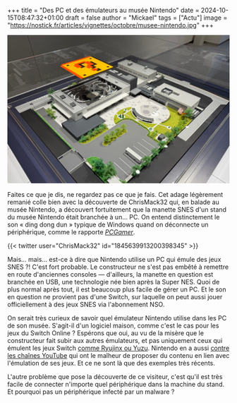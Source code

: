 +++
title = "Des PC et des émulateurs au musée Nintendo"
date = 2024-10-15T08:47:32+01:00
draft = false
author = "Mickael"
tags = ["Actu"]
image = "https://nostick.fr/articles/vignettes/octobre/musee-nintendo.jpg"
+++

![Les lieux du crime](musee-nintendo.jpg "© ChrisMack32") 

Faites ce que je dis, ne regardez pas ce que je fais. Cet adage légèrement remanié colle bien avec la découverte de ChrisMack32 qui, en balade au musée Nintendo, a découvert fortuitement que la manette SNES d'un stand du musée Nintendo était branchée à un… PC. On entend distinctement le son « ding dong dun » typique de Windows quand on déconnecte un périphérique, comme le rapporte *[PCGamer](https://www.pcgamer.com/hardware/the-official-nintendo-museum-appears-to-be-emulating-snes-games-on-a-windows-pc-which-is-slightly-embarrassing/)*.

{{< twitter user="ChrisMack32" id="1845639913200398345" >}}

Mais… mais… est-ce à dire que Nintendo utilise un PC qui émule des jeux SNES ?! C'est fort probable. Le constructeur ne s'est pas embêté à remettre en route d'anciennes consoles — d'ailleurs, la manette en question est branchée en USB, une technologie née bien après la Super NES. Quoi de plus normal après tout, il est beaucoup plus facile de gérer un PC. Et le son en question ne provient pas d'une Switch, sur laquelle on peut aussi jouer officiellement à des jeux SNES via l'abonnement NSO.

On serait très curieux de savoir quel émulateur Nintendo utilise dans les PC de son musée. S'agit-il d'un logiciel maison, comme c'est le cas pour les jeux du Switch Online ? Espérons que oui, au vu de la misère que le constructeur fait subir aux autres émulateurs, et pas uniquement ceux qui émulent les jeux Switch [comme Ryujinx ou Yuzu](https://nostick.fr/articles/2024/octobre/0110-nintendo-termine-yuzu-ryujinx/). Nintendo en a aussi [contre les chaînes YouTube](https://nostick.fr/articles/2024/octobre/0110-nintendo-frappe-chaine-youtube-emulation/) qui ont le malheur de proposer du contenu en lien avec l'émulation de ses jeux. Et ce ne sont là que des exemples très récents.

L'autre problème que pose la découverte de ce visiteur, c'est qu'il est très facile de connecter n'importe quel périphérique dans la machine du stand. Et pourquoi pas un périphérique infecté par un malware ?